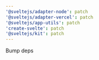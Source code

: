 ```yaml
---
'@sveltejs/adapter-node': patch
'@sveltejs/adapter-vercel': patch
'@sveltejs/app-utils': patch
'create-svelte': patch
'@sveltejs/kit': patch
---
```


Bump deps
